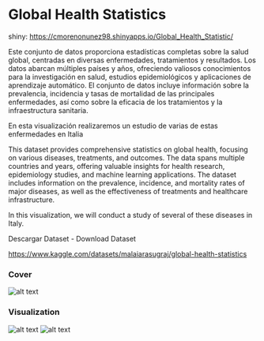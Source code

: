 # Global Health Statistics

shiny: https://cmorenonunez98.shinyapps.io/Global_Health_Statistic/

Este conjunto de datos proporciona estadísticas completas sobre la salud global, centradas en diversas enfermedades, tratamientos y resultados. Los datos abarcan múltiples países y años, ofreciendo valiosos conocimientos para la investigación en salud, estudios epidemiológicos y aplicaciones de aprendizaje automático. El conjunto de datos incluye información sobre la prevalencia, incidencia y tasas de mortalidad de las principales enfermedades, así como sobre la eficacia de los tratamientos y la infraestructura sanitaria.

En esta visualización realizaremos un estudio de varias de estas enfermedades en Italia

This dataset provides comprehensive statistics on global health, focusing on various diseases, treatments, and outcomes. The data spans multiple countries and years, offering valuable insights for health research, epidemiology studies, and machine learning applications. The dataset includes information on the prevalence, incidence, and mortality rates of major diseases, as well as the effectiveness of treatments and healthcare infrastructure.

In this visualization, we will conduct a study of several of these diseases in Italy.

Descargar Dataset - Download Dataset

https://www.kaggle.com/datasets/malaiarasugraj/global-health-statistics

### Cover
![alt text](Cover.png)

### Visualization
![alt text](visualizacion1.png)
![alt text](visualizacion2.png)
